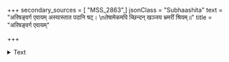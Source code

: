 +++
secondary_sources = [ "MSS_2863",]
jsonClass = "Subhaashita"
text = "अरिषङ्वर्ग एवायम् अस्यास्तात पदानि षट्।  \nतेषामेकमपि च्छिन्दन् खञ्जय भ्रमरीं श्रियम्॥"
title = "अरिषङ्वर्ग एवायम्"

+++

<details><summary>Text</summary>

अरिषङ्वर्ग एवायम् अस्यास्तात पदानि षट्।  
तेषामेकमपि च्छिन्दन् खञ्जय भ्रमरीं श्रियम्॥
</details>
